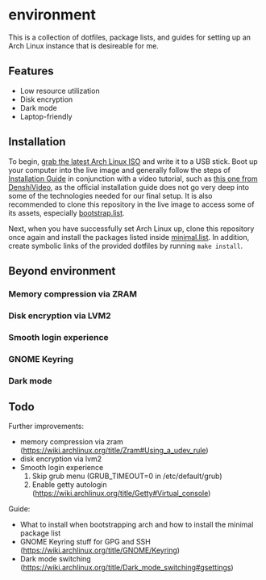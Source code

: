# environment

This is a collection of dotfiles, package lists, and guides for setting up an
Arch Linux instance that is desireable for me.

## Features

- Low resource utilization
- Disk encryption
- Dark mode
- Laptop-friendly

## Installation

To begin, [grab the latest Arch Linux ISO](https://archlinux.org/download/)
and write it to a USB stick. Boot up your computer into the
live image and generally follow the steps of [Installation
Guide](https://wiki.archlinux.org/title/Installation_guide)
in conjunction with a video tutorial, such as [this one from
DenshiVideo](https://youtu.be/kXqk91R4RwU), as the official installation guide
does not go very deep into some of the technologies needed for our final setup.
It is also recommended to clone this repository in the live image to access some
of its assets, especially [bootstrap.list](./packages/bootstrap.list).

Next, when you have successfully set Arch Linux up, clone this repository once
again and install the packages listed inside [minimal.list](./packages/minimal).
In addition, create symbolic links of the provided dotfiles by running `make
install`.

## Beyond environment

### Memory compression via ZRAM

### Disk encryption via LVM2

### Smooth login experience

### GNOME Keyring

### Dark mode

## Todo

Further improvements:
- memory compression via zram (https://wiki.archlinux.org/title/Zram#Using_a_udev_rule)
- disk encryption via lvm2
- Smooth login experience
  1. Skip grub menu (GRUB_TIMEOUT=0 in /etc/default/grub)
  2. Enable getty autologin (https://wiki.archlinux.org/title/Getty#Virtual_console)

Guide:
- What to install when bootstrapping arch and how to install the minimal package list
- GNOME Keyring stuff for GPG and SSH (https://wiki.archlinux.org/title/GNOME/Keyring)
- Dark mode switching (https://wiki.archlinux.org/title/Dark_mode_switching#gsettings)
